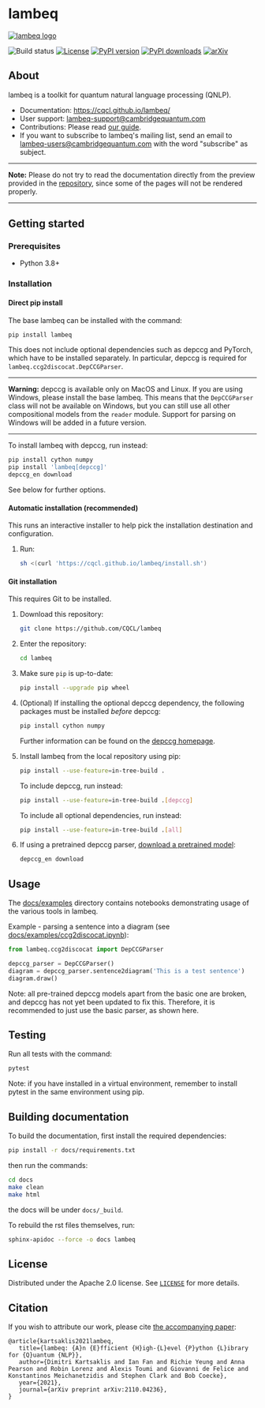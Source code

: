 # lambeq

[![lambeq logo](https://cqcl.github.io/lambeq/_static/lambeq_logo.png)](//cqcl.github.io/lambeq)

![Build status](https://github.com/CQCL/lambeq/actions/workflows/build_test.yml/badge.svg)
[![License](https://img.shields.io/github/license/CQCL/lambeq)](LICENSE)
[![PyPI version](https://img.shields.io/pypi/v/lambeq)](//pypi.org/project/lambeq)
[![PyPI downloads](https://img.shields.io/pypi/dm/lambeq)](//pypi.org/project/lambeq)
[![arXiv](https://img.shields.io/badge/arXiv-2110.04236-green)](//arxiv.org/abs/2110.04236)

## About

lambeq is a toolkit for quantum natural language processing (QNLP).

- Documentation: https://cqcl.github.io/lambeq/
- User support: <lambeq-support@cambridgequantum.com>
- Contributions: Please read [our guide](https://cqcl.github.io/lambeq/CONTRIBUTING.html).
- If you want to subscribe to lambeq's mailing list, send an email to <lambeq-users@cambridgequantum.com> with the word "subscribe" as subject.

---
**Note:** Please do not try to read the documentation directly from the preview provided in the [repository](https://github.com/CQCL/lambeq/tree/main/docs), since some of the pages will not be rendered properly.

---

## Getting started

### Prerequisites

- Python 3.8+

### Installation

#### Direct pip install

The base lambeq can be installed with the command:
```bash
pip install lambeq
```

This does not include optional dependencies such as depccg and PyTorch,
which have to be installed separately. In particular, depccg is required
for `lambeq.ccg2discocat.DepCCGParser`.

---
**Warning:** depccg is available only on MacOS and Linux. If you are using Windows, please install the base lambeq. This means that the `DepCCGParser` class will not be available on Windows, but you can still use all other compositional models from the `reader` module. Support for parsing on Windows will be added in a future version.

---

To install lambeq with depccg, run instead:
```bash
pip install cython numpy
pip install 'lambeq[depccg]'
depccg_en download
```
See below for further options.

#### Automatic installation (recommended)

This runs an interactive installer to help pick the installation
destination and configuration.

1. Run:
   ```bash
   sh <(curl 'https://cqcl.github.io/lambeq/install.sh')
   ```

#### Git installation

This requires Git to be installed.

1. Download this repository:
   ```bash
   git clone https://github.com/CQCL/lambeq
   ```

2. Enter the repository:
   ```bash
   cd lambeq
   ```

3. Make sure `pip` is up-to-date:

   ```bash
   pip install --upgrade pip wheel
   ```

4. (Optional) If installing the optional depccg dependency, the
   following packages must be installed *before* depccg:
   ```bash
   pip install cython numpy
   ```
   Further information can be found on the
   [depccg homepage](//github.com/masashi-y/depccg).

5. Install lambeq from the local repository using pip:
   ```bash
   pip install --use-feature=in-tree-build .
   ```

   To include depccg, run instead:
   ```bash
   pip install --use-feature=in-tree-build .[depccg]
   ```

   To include all optional dependencies, run instead:
   ```bash
   pip install --use-feature=in-tree-build .[all]
   ```

6. If using a pretrained depccg parser,
[download a pretrained model](//github.com/masashi-y/depccg#using-a-pretrained-english-parser):
   ```bash
   depccg_en download
   ```

## Usage

The [docs/examples](//github.com/CQCL/lambeq/tree/main/docs/examples)
directory contains notebooks demonstrating usage of the various tools in
lambeq.

Example - parsing a sentence into a diagram (see
[docs/examples/ccg2discocat.ipynb](//github.com/CQCL/lambeq/blob/main/docs/examples/ccg2discocat.ipynb)):

```python
from lambeq.ccg2discocat import DepCCGParser

depccg_parser = DepCCGParser()
diagram = depccg_parser.sentence2diagram('This is a test sentence')
diagram.draw()
```

Note: all pre-trained depccg models apart from the basic one are broken,
and depccg has not yet been updated to fix this. Therefore, it is
recommended to just use the basic parser, as shown here.

## Testing

Run all tests with the command:

```bash
pytest
```

Note: if you have installed in a virtual environment, remember to
install pytest in the same environment using pip.

## Building documentation

To build the documentation, first install the required dependencies:

```bash
pip install -r docs/requirements.txt
```
then run the commands:

```bash
cd docs
make clean
make html
```
the docs will be under `docs/_build`.

To rebuild the rst files themselves, run:

```bash
sphinx-apidoc --force -o docs lambeq
```

## License

Distributed under the Apache 2.0 license. See [`LICENSE`](LICENSE) for more details.

## Citation

If you wish to attribute our work, please cite
[the accompanying paper](//arxiv.org/abs/2110.04236):

```
@article{kartsaklis2021lambeq,
   title={lambeq: {A}n {E}fficient {H}igh-{L}evel {P}ython {L}ibrary for {Q}uantum {NLP}},
   author={Dimitri Kartsaklis and Ian Fan and Richie Yeung and Anna Pearson and Robin Lorenz and Alexis Toumi and Giovanni de Felice and Konstantinos Meichanetzidis and Stephen Clark and Bob Coecke},
   year={2021},
   journal={arXiv preprint arXiv:2110.04236},
}
```
